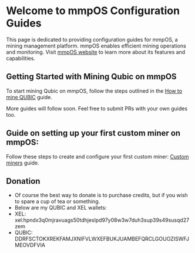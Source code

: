 # Welcome to mmpOS Configuration Guides

This page is dedicated to providing configuration guides for mmpOS, a mining management platform. mmpOS enables efficient mining operations and monitoring. Visit [mmpOS website](https://app.mmpos.eu/) to learn more about its features and capabilities.

## Getting Started with Mining Qubic on mmpOS

To start mining Qubic on mmpOS, follow the steps outlined in the [How to mine QUBIC](/MINE_QUBIC.MD) guide.

More guides will follow soon. Feel free to submit PRs with your own guides too.  

## Guide on setting up your first custom miner on mmpOS:

Follow these steps to create and configure your first custom miner: [Custom miners](/CUSTOM_MINER.MD) guide.  

## Donation 
-  Of course the best way to donate is to purchase credits, but if you wish to spare a cup of tea or something.
-  Below are my QUBIC and XEL wallets:
-  XEL: xel:hpndx3q0mjravuags50tdhjeslpd97y08w3w7duh3sup39s49susqd27zem  
-  QUBIC: DDRFSCTOKXREKFAMJXNIFVLWXEFBUKJUAMBEFQRCLGOUOZISWFJMEOVDFVIA
